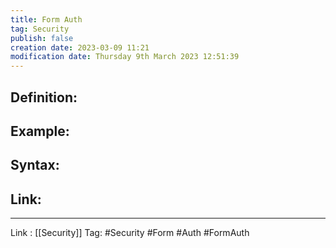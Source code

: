 ```yaml
---
title: Form Auth
tag: Security
publish: false
creation date: 2023-03-09 11:21
modification date: Thursday 9th March 2023 12:51:39
---
```


## Definition:
## Example:
## Syntax:
## Link:
---
Link : [[Security]]
Tag: #Security #Form #Auth #FormAuth
